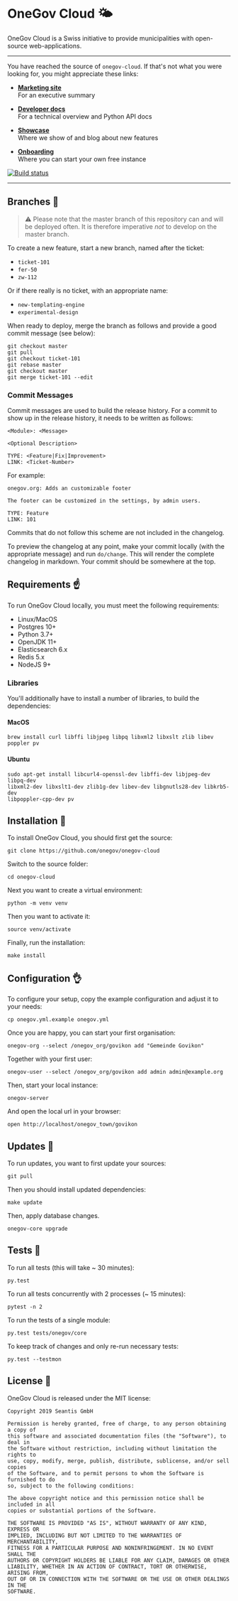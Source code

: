 # OneGov Cloud 🌤

OneGov Cloud is a Swiss initiative to provide municipalities with open-source
web-applications.

---

You have reached the source of `onegov-cloud`. If that's not what you were
looking for, you might appreciate these links:

- **[Marketing site](https://onegovcloud.ch)**
<br>For an executive summary

- **[Developer docs](https://onegovcloud.ch)**
<br>For a technical overview and Python API docs

- **[Showcase](https://govikon.onegovcloud.ch)**
<br>Where we show of and blog about new features

- **[Onboarding](https//start.onegovcloud.ch)**
<br>Where you can start your own free instance

[![Build status](https://badge.buildkite.com/400d427112a4df24baa12351dea74ccc3ff1cc977a1703a82f.svg)](https://buildkite.com/seantis/onegov-cloud)

---

## Branches 🖖

> ⚠️ Please note that the master branch of this repository can and will be
> deployed often.
> It is therefore imperative *not* to develop on the master branch.

To create a new feature, start a new branch, named after the ticket:

* `ticket-101`
* `fer-50`
* `zw-112`

Or if there really is no ticket, with an appropriate name:

* `new-templating-engine`
* `experimental-design`

When ready to deploy, merge the branch as follows and provide a good commit
message (see below):

    git checkout master
    git pull
    git checkout ticket-101
    git rebase master
    git checkout master
    git merge ticket-101 --edit

### Commit Messages

Commit messages are used to build the release history. For a commit to show
up in the release history, it needs to be written as follows:

    <Module>: <Message>

    <Optional Description>

    TYPE: <Feature|Fix|Improvement>
    LINK: <Ticket-Number>

For example:

    onegov.org: Adds an customizable footer

    The footer can be customized in the settings, by admin users.

    TYPE: Feature
    LINK: 101

Commits that do not follow this scheme are not included in the changelog.

To preview the changelog at any point, make your commit locally (with the
appropriate message) and run `do/change`. This will render the complete
changelog in markdown. Your commit should be somewhere at the top.

## Requirements ☝️

To run OneGov Cloud locally, you must meet the following requirements:

* Linux/MacOS
* Postgres 10+
* Python 3.7+
* OpenJDK 11+
* Elasticsearch 6.x
* Redis 5.x
* NodeJS 9+

### Libraries

You'll additionally have to install a number of libraries, to build the
dependencies:

#### MacOS
```shell
brew install curl libffi libjpeg libpq libxml2 libxslt zlib libev poppler pv
```

#### Ubuntu
```shell
sudo apt-get install libcurl4-openssl-dev libffi-dev libjpeg-dev libpq-dev
libxml2-dev libxslt1-dev zlib1g-dev libev-dev libgnutls28-dev libkrb5-dev
libpoppler-cpp-dev pv
```

## Installation 🤘

To install OneGov Cloud, you should first get the source:

    git clone https://github.com/onegov/onegov-cloud

Switch to the source folder:

    cd onegov-cloud

Next you want to create a virtual environment:

    python -m venv venv

Then you want to activate it:

    source venv/activate

Finally, run the installation:

    make install

## Configuration 👌

To configure your setup, copy the example configuration and adjust it to your needs:

    cp onegov.yml.example onegov.yml

Once you are happy, you can start your first organisation:

    onegov-org --select /onegov_org/govikon add "Gemeinde Govikon"

Together with your first user:

    onegov-user --select /onegov_org/govikon add admin admin@example.org

Then, start your local instance:

    onegov-server

And open the local url in your browser:

    open http://localhost/onegov_town/govikon

## Updates 🙌

To run updates, you want to first update your sources:

    git pull

Then you should install updated dependencies:

    make update

Then, apply database changes.

    onegov-core upgrade

## Tests 🤞

To run all tests (this will take ~ 30 minutes):

    py.test

To run all tests concurrently with 2 processes (~ 15 minutes):

    pytest -n 2

To run the tests of a single module:

    py.test tests/onegov/core

To keep track of changes and only re-run necessary tests:

    py.test --testmon

## License 🤝

OneGov Cloud is released under the MIT license:

```
Copyright 2019 Seantis GmbH

Permission is hereby granted, free of charge, to any person obtaining a copy of
this software and associated documentation files (the "Software"), to deal in
the Software without restriction, including without limitation the rights to
use, copy, modify, merge, publish, distribute, sublicense, and/or sell copies
of the Software, and to permit persons to whom the Software is furnished to do
so, subject to the following conditions:

The above copyright notice and this permission notice shall be included in all
copies or substantial portions of the Software.

THE SOFTWARE IS PROVIDED "AS IS", WITHOUT WARRANTY OF ANY KIND, EXPRESS OR
IMPLIED, INCLUDING BUT NOT LIMITED TO THE WARRANTIES OF MERCHANTABILITY,
FITNESS FOR A PARTICULAR PURPOSE AND NONINFRINGEMENT. IN NO EVENT SHALL THE
AUTHORS OR COPYRIGHT HOLDERS BE LIABLE FOR ANY CLAIM, DAMAGES OR OTHER
LIABILITY, WHETHER IN AN ACTION OF CONTRACT, TORT OR OTHERWISE, ARISING FROM,
OUT OF OR IN CONNECTION WITH THE SOFTWARE OR THE USE OR OTHER DEALINGS IN THE
SOFTWARE.
```
